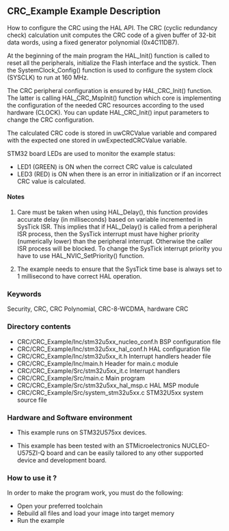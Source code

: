 ## <b>CRC_Example Example Description</b>

How to configure the CRC using the HAL API. The CRC (cyclic redundancy check) calculation unit computes the CRC code of a given buffer of
32-bit data words, using a fixed generator polynomial (0x4C11DB7).

At the beginning of the main program the HAL_Init() function is called to reset all the peripherals, initialize the Flash interface and the systick.
Then the SystemClock_Config() function is used to configure the system clock (SYSCLK) to run at 160 MHz.

The CRC peripheral configuration is ensured by HAL_CRC_Init() function.
The latter is calling HAL_CRC_MspInit() function which core is implementing the configuration of the needed CRC resources according to the used hardware (CLOCK).
You can update HAL_CRC_Init() input parameters to change the CRC configuration.

The calculated CRC code is stored in uwCRCValue variable and compared with the expected one stored in uwExpectedCRCValue variable.

STM32 board LEDs are used to monitor the example status:

  - LED1 (GREEN) is ON when the correct CRC value is calculated
  - LED3 (RED) is ON when there is an error in initialization or if an incorrect CRC value is calculated.

#### <b>Notes</b>

 1. Care must be taken when using HAL_Delay(), this function provides accurate delay (in milliseconds)
    based on variable incremented in SysTick ISR. This implies that if HAL_Delay() is called from
    a peripheral ISR process, then the SysTick interrupt must have higher priority (numerically lower)
    than the peripheral interrupt. Otherwise the caller ISR process will be blocked.
    To change the SysTick interrupt priority you have to use HAL_NVIC_SetPriority() function.

 2. The example needs to ensure that the SysTick time base is always set to 1 millisecond
    to have correct HAL operation.

### <b>Keywords</b>

Security, CRC, CRC Polynomial, CRC-8-WCDMA, hardware CRC

### <b>Directory contents</b>

  - CRC/CRC_Example/Inc/stm32u5xx_nucleo_conf.h BSP configuration file
  - CRC/CRC_Example/Inc/stm32u5xx_hal_conf.h    HAL configuration file
  - CRC/CRC_Example/Inc/stm32u5xx_it.h          Interrupt handlers header file
  - CRC/CRC_Example/Inc/main.h                  Header for main.c module
  - CRC/CRC_Example/Src/stm32u5xx_it.c          Interrupt handlers
  - CRC/CRC_Example/Src/main.c                  Main program
  - CRC/CRC_Example/Src/stm32u5xx_hal_msp.c     HAL MSP module
  - CRC/CRC_Example/Src/system_stm32u5xx.c      STM32U5xx system source file

### <b>Hardware and Software environment</b>

  - This example runs on STM32U575xx devices.
  
  - This example has been tested with an STMicroelectronics NUCLEO-U575ZI-Q
    board and can be easily tailored to any other supported device 
    and development board.

### <b>How to use it ?</b>

In order to make the program work, you must do the following:

 - Open your preferred toolchain
 - Rebuild all files and load your image into target memory
 - Run the example